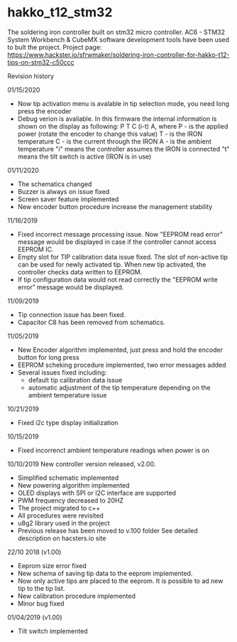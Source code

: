 # hakko_t12_stm32
The soldering iron controller built on stm32 micro controller.
AC6 - STM32 System Workbench & CubeMX software development tools have been used to bult the project.
Project page: https://www.hackster.io/sfrwmaker/soldering-iron-controller-for-hakko-t12-tips-on-stm32-c50ccc

Revision history

01/15/2020
 - Now tip activation menu is avalable in tip selection mode, you need long press the encoder
 - Debug verion is avaliable. In this firmware the internal information is shown on the display as following:
   P     T
         C
   (i-t) A,
   where
   P - is the applied power (rotate the encoder to change this value)
   T - is the IRON temperature
   C - is the current through the IRON
   A - is the ambient temperature
   "i" means the controller assumes the IRON is connected
   "t" means the tilt switch is active (IRON is in use)

01/11/2020
 - The schematics changed
 - Buzzer is always on issue fixed
 - Screen saver feature implemented
 - New encoder button procedure increase the management stability
 

11/16/2019
- Fixed incorrect message processing issue.
    Now "EEPROM read error" message would be displayed in case if the controller cannot access EEPROM IC.
- Empty slot for TIP calibration data issue fixed. The slot of non-active tip can be used for newly activated tip.
    When new tip activated, the controller checks data written to EEPROM.
- If tip configuration data would not read correctly the "EEPROM write error" message would be displayed.

11/09/2019
- Tip connection issue has been fixed.
- Capacitor C8 has been removed from schematics.

11/05/2019
- New Encoder algorithm implemented, just press and hold the encoder button for long press
- EEPROM scheking procedure implemented, two error messages added
- Several issues fixed including:
  - default tip calibration data issue
  - automatic adjustment of the tip temperature depending on the ambient temperature issue
  
10/21/2019
- Fixed i2c type display initialization

10/15/2019
- Fixed incorrenct ambient temperature readings when power is on

10/10/2019
New controller version released, v2.00.
- Simplified schematic implemented
- New powering algorithm implemented
- OLED displays with SPI or I2C interface are supported
- PWM frequency decreased to 20HZ
- The project migrated to c++
- All procedures were revisited
- u8g2 library used in the project
- Previous release has been moved to v.100 folder
See detailed description on hacsters.io site

22/10 2018 (v1.00)
- Eeprom size error fixed
- New schema of saving tip data to the eeprom implemented.
- Now only active tips are placed to the eeprom. It is possible to ad new tip to the tip list.
- New calibration procedure implemented
- Minor bug fixed

01/04/2019 (v1.00)
- Tilt switch implemented
